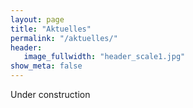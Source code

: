 ```yaml
---
layout: page
title: "Aktuelles"
permalink: "/aktuelles/"
header:
   image_fullwidth: "header_scale1.jpg"
show_meta: false
---
```


Under construction